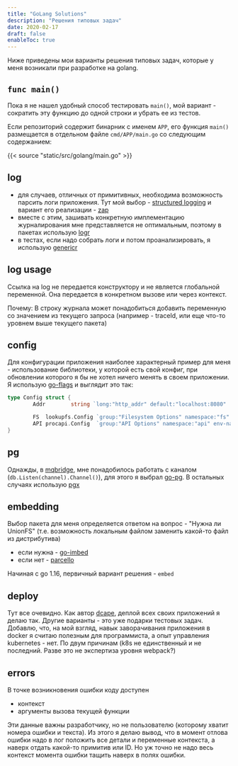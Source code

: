 ```yaml
---
title: "GoLang Solutions"
description: "Решения типовых задач"
date: 2020-02-17
draft: false
enableToc: true
---
```


Ниже приведены мои варианты решения типовых задач, которые у меня возникали при разработке на golang.

## `func main()`

Пока я не нашел удобный способ тестировать `main()`, мой вариант - сократить эту функцию до одной строки и убрать ее из тестов.

Если репозиторий содержит бинарник с именем `APP`, его функция `main()` размещается в отдельном файле `cmd/APP/main.go` со следующим содержанием:

{{< source "static/src/golang/main.go" >}}

## log

* для случаев, отличных от примитивных, необходима возможность парсить логи приложения. Тут мой выбор - [structured logging](https://www.client9.com/structured-logging-in-golang/) и вариант его реализации - [zap](https://github.com/uber-go/zap)
* вместе с этим, зашивать конкретную имплементацию журналирования мне представляется не оптимальным, поэтому в пакетах использую [logr](https://github.com/go-logr/logr)
* в тестах, если надо собрать логи и потом проанализировать, я использую [genericr](https://github.com/wojas/genericr)

## log usage

Ссылка на log не передается конструктору и не является глобальной переменной. Она передается в конкретном вызове или через контекст.

Почему: В строку журнала может понадобиться добавить переменную со значением из текущего запроса (например - traceId, или еще что-то уровнем выше текущего пакета)

## config

Для конфигурации приложения наиболее характерный пример для меня - использование библиотеки, у которой есть свой конфиг, при обновлении которого я бы не хотел ничего менять в своем приложении. Я использую [go-flags](https://github.com/jessevdk/go-flags) и выглядит это так:

```go
type Config struct {
        Addr        string `long:"http_addr" default:"localhost:8080"  description:"Http listen address"`

        FS  lookupfs.Config `group:"Filesystem Options" namespace:"fs" env-namespace:"FS"`
        API procapi.Config  `group:"API Options" namespace:"api" env-namespace:"API"`
}
```

<!-- 
## errors

## tests

-->

## pg

Однажды, в [mqbridge](https://github.com/LeKovr/mqbridge), мне понадобилось работать с каналом (`db.Listen(channel).Channel()`), для этого я выбрал [go-pg](https://github.com/go-pg/pg/v9). В остальных случаях использую [pgx](https://github.com/jackc/pgx/v4)

## embedding

Выбор пакета для меня определяется ответом на вопрос - "Нужна ли UnionFS" (т.е. возможность локальным файлом заменить какой-то файл из дистрибутива)

* если нужна - [go-imbed](https://github.com/growler/go-imbed)
* если нет - [parcello](https://github.com/phogolabs/parcello)

Начиная с go 1.16, первичный вариант решения - `embed`

## deploy

Тут все очевидно. Как автор [dcape](https://github.com/dopos/dcape), деплой всех своих приложений я делаю так. Другие варианты - это уже подарки тестовых задач. Добавлю, что, на мой взгляд, навык заворачивания приложения в docker я считаю полезным для программиста, а опыт управления kubernetes - нет. По двум причинам (k8s не единственный и не последний. Разве это не экспертиза уровня webpack?)

<!--
## DB app (pgmig)

### apisite
### pggrpc


## Dockerfile
```
# cache deps
go mod download

# краткий пример сборки проекта, чтобы не искать его в Makefile, не использует make
go build
```
-->

## errors

В точке возникновения ошибки коду доступен
* контекст
* аргументы вызова текущей функции

Эти данные важны разработчику, но не пользователю (которому хватит номера ошибки и текста).
Из этого я делаю вывод, что в момент отлова ошибки надо в лог положить все детали и переменные контекста, а наверх отдать какой-то примитив или ID. Но уж точно не надо весь контекст момента ошибки тащить наверх в полях ошибки.
